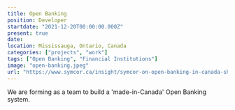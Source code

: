 ```yaml
---
title: Open Banking
position: Developer
startdate: "2021-12-20T00:00:00.000Z"
present: true
date:
location: Mississauga, Ontario, Canada
categories: ["projects", "work"]
tags: ["Open Banking", "Financial Institutions"]
image: "open-banking.jpeg"
url: "https://www.symcor.ca/insight/symcor-on-open-banking-in-canada-shaped-by-trust-security-privacy"
---
```


We are forming as a team to build a 'made-in-Canada' Open Banking system.